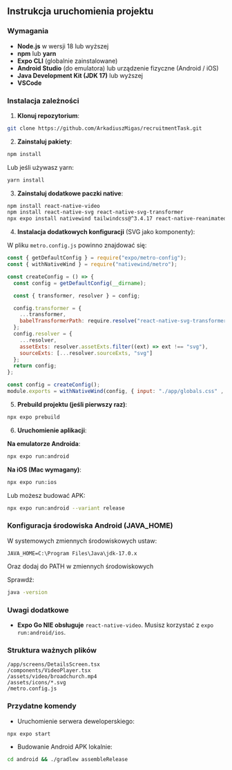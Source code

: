
## Instrukcja uruchomienia projektu

### Wymagania

- **Node.js** w wersji 18 lub wyższej
- **npm** lub **yarn**
- **Expo CLI** (globalnie zainstalowane)
- **Android Studio** (do emulatora) lub urządzenie fizyczne (Android / iOS)
- **Java Development Kit (JDK 17)** lub wyższej
- **VSCode**

### Instalacja zależności

1. **Klonuj repozytorium**:

```bash
git clone https://github.com/ArkadiuszMigas/recruitmentTask.git
```

2. **Zainstaluj pakiety**:

```bash
npm install
```
Lub jeśli używasz yarn:
```bash
yarn install
```

3. **Zainstaluj dodatkowe paczki native**:

```bash
npm install react-native-video
npm install react-native-svg react-native-svg-transformer
npx expo install nativewind tailwindcss@^3.4.17 react-native-reanimated@3.16.2 react-native-safe-area-context
```

4. **Instalacja dodatkowych konfiguracji** (SVG jako komponenty):

W pliku `metro.config.js` powinno znajdować się:

```javascript
const { getDefaultConfig } = require("expo/metro-config");
const { withNativeWind } = require("nativewind/metro");

const createConfig = () => {
  const config = getDefaultConfig(__dirname);

  const { transformer, resolver } = config;

  config.transformer = {
    ...transformer,
    babelTransformerPath: require.resolve("react-native-svg-transformer")
  };
  config.resolver = {
    ...resolver,
    assetExts: resolver.assetExts.filter((ext) => ext !== "svg"),
    sourceExts: [...resolver.sourceExts, "svg"]
  };
  return config;
};

const config = createConfig();
module.exports = withNativeWind(config, { input: "./app/globals.css" , });
```

5. **Prebuild projektu (jeśli pierwszy raz)**:

```bash
npx expo prebuild
```

6. **Uruchomienie aplikacji**:

**Na emulatorze Androida**:

```bash
npx expo run:android
```

**Na iOS (Mac wymagany)**:

```bash
npx expo run:ios
```

Lub możesz budować APK:

```bash
npx expo run:android --variant release
```

### Konfiguracja środowiska Android (JAVA_HOME)

W systemowych zmiennych środowiskowych ustaw:

```plaintext
JAVA_HOME=C:\Program Files\Java\jdk-17.0.x
```
Oraz dodaj do PATH w zmiennych środowiskowych

Sprawdź:
```bash
java -version
```

### Uwagi dodatkowe

- **Expo Go NIE obsługuje** `react-native-video`. Musisz korzystać z `expo run:android/ios`.

### Struktura ważnych plików

```plaintext
/app/screens/DetailsScreen.tsx
/components/VideoPlayer.tsx
/assets/video/broadchurch.mp4
/assets/icons/*.svg
/metro.config.js
```

### Przydatne komendy

- Uruchomienie serwera deweloperskiego:
```bash
npx expo start
```

- Budowanie Android APK lokalnie:
```bash
cd android && ./gradlew assembleRelease
```

